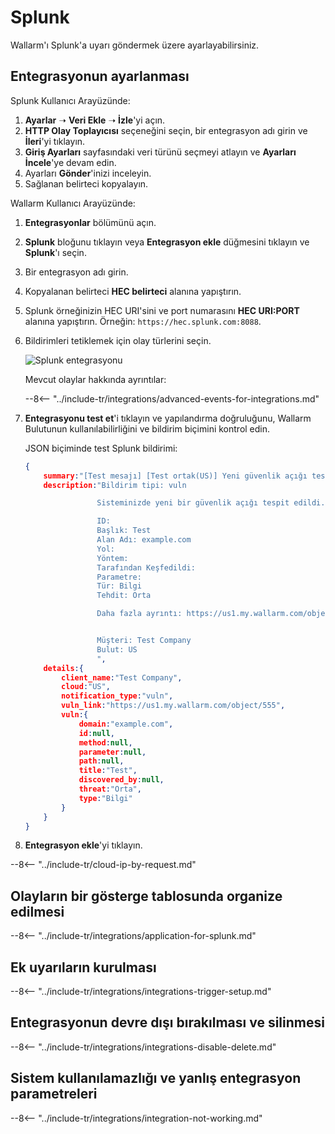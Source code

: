 [splunk-dashboard-by-wallarm-img]: ../../../images/user-guides/settings/integrations/splunk-dashboard-by-wallarm.png

# Splunk

Wallarm'ı Splunk'a uyarı göndermek üzere ayarlayabilirsiniz.

## Entegrasyonun ayarlanması

Splunk Kullanıcı Arayüzünde:

1. **Ayarlar** ➝ **Veri Ekle** ➝ **İzle**'yi açın.
2. **HTTP Olay Toplayıcısı** seçeneğini seçin, bir entegrasyon adı girin ve **İleri**'yi tıklayın.
3. **Giriş Ayarları** sayfasındaki veri türünü seçmeyi atlayın ve **Ayarları İncele**'ye devam edin.
4. Ayarları **Gönder**'inizi inceleyin.
5. Sağlanan belirteci kopyalayın.

Wallarm Kullanıcı Arayüzünde:

1. **Entegrasyonlar** bölümünü açın.
1. **Splunk** bloğunu tıklayın veya **Entegrasyon ekle** düğmesini tıklayın ve **Splunk**'ı seçin.
1. Bir entegrasyon adı girin.
1. Kopyalanan belirteci **HEC belirteci** alanına yapıştırın.
1. Splunk örneğinizin HEC URI'sini ve port numarasını **HEC URI:PORT** alanına yapıştırın. Örneğin: `https://hec.splunk.com:8088`.
1. Bildirimleri tetiklemek için olay türlerini seçin.

    ![Splunk entegrasyonu](../../../images/user-guides/settings/integrations/add-splunk-integration.png)
    
    Mevcut olaylar hakkında ayrıntılar:

    --8<-- "../include-tr/integrations/advanced-events-for-integrations.md"

1. **Entegrasyonu test et**'i tıklayın ve yapılandırma doğruluğunu, Wallarm Bulutunun kullanılabilirliğini ve bildirim biçimini kontrol edin.

    JSON biçiminde test Splunk bildirimi:

    ```json
    {
        summary:"[Test mesajı] [Test ortak(US)] Yeni güvenlik açığı tespit edildi",
        description:"Bildirim tipi: vuln

                    Sisteminizde yeni bir güvenlik açığı tespit edildi.

                    ID: 
                    Başlık: Test
                    Alan Adı: example.com
                    Yol: 
                    Yöntem: 
                    Tarafından Keşfedildi: 
                    Parametre: 
                    Tür: Bilgi
                    Tehdit: Orta

                    Daha fazla ayrıntı: https://us1.my.wallarm.com/object/555


                    Müşteri: Test Company
                    Bulut: US
                    ",
        details:{
            client_name:"Test Company",
            cloud:"US",
            notification_type:"vuln",
            vuln_link:"https://us1.my.wallarm.com/object/555",
            vuln:{
                domain:"example.com",
                id:null,
                method:null,
                parameter:null,
                path:null,
                title:"Test",
                discovered_by:null,
                threat:"Orta",
                type:"Bilgi"
            }
        }
    }
    ```

1. **Entegrasyon ekle**'yi tıklayın.

--8<-- "../include-tr/cloud-ip-by-request.md"

## Olayların bir gösterge tablosunda organize edilmesi

--8<-- "../include-tr/integrations/application-for-splunk.md"

## Ek uyarıların kurulması

--8<-- "../include-tr/integrations/integrations-trigger-setup.md"

## Entegrasyonun devre dışı bırakılması ve silinmesi

--8<-- "../include-tr/integrations/integrations-disable-delete.md"

## Sistem kullanılamazlığı ve yanlış entegrasyon parametreleri 

--8<-- "../include-tr/integrations/integration-not-working.md"